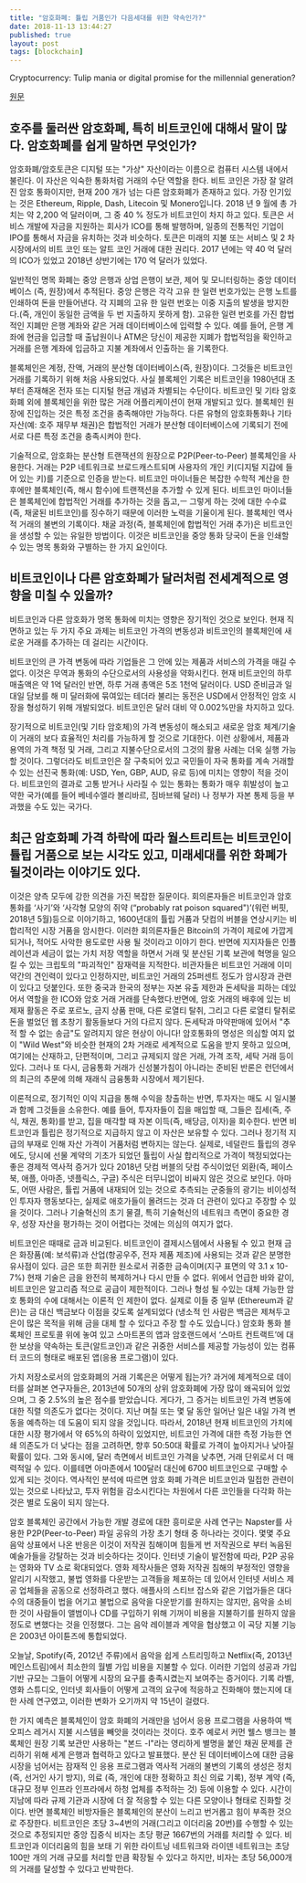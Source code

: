 ```yaml
---
title: "암호화폐: 튤립 거품인가 다음세대를 위한 약속인가?"
date: 2018-11-13 13:44:27
published: true
layout: post
tags: [blockchain]
---
```


Cryptocurrency: Tulip mania or digital promise for the millennial generation?

[원문](https://papers.ssrn.com/sol3/papers.cfm?abstract_id=3254700)


## 호주를 둘러싼 암호화폐, 특히 비트코인에 대해서 말이 많다. 암호화폐를 쉽게 말하면 무엇인가?

암호화폐/암호토큰은 디지털 또는 "가상" 자산이라는 이름으로 컴퓨터 시스템 내에서 불린다. 이 자산은 익숙한 통화처럼 거래의 수단 역할을 한다. 비트 코인은 가장 잘 알려진 암호 통화이지만, 현재 200 개가 넘는 다른 암호화폐가 존재하고 있다. 가장 인기있는 것은 Ethereum, Ripple, Dash, Litecoin 및 Monero입니다. 2018 년 9 월에 총 가치는 약 2,200 억 달러이며, 그 중 40 % 정도가 비트코인이 차지 하고 있다. 토큰은 서비스 개발에 자금을 지원하는 회사가 ICO를 통해 발행하며, 일종의 전통적인 기업이 IPO를 통해서 자금을 유치하는 것과 비슷하다. 토큰은 미래의 지불 또는 서비스 및 2 차 시장에서의 비트 코인 또는 알트 코인 거래에 대한 권리다. 2017 년에는 약 40 억 달러의 ICO가 있었고 2018년 상반기에는 170 억 달러가 있었다.

일반적인 명목 화폐는 중앙 은행과 상업 은행이 보관, 제어 및 모니터링하는 중앙 데이터베이스 (즉, 원장)에서 추적된다. 중앙 은행은 각각 고유 한 일련 번호가있는 은행 노트를 인쇄하여 돈을 만들어낸다. 각 지폐의 고유 한 일련 번호는 이중 지출의 발생을 방지한다.(즉, 개인이 동일한 금액을 두 번 지출하지 못하게 함). 고유한 일련 번호를 가진 합법적인 지폐만 은행 계좌와 같은 거래 데이터베이스에 입력할 수 있다. 예를 들어, 은행 계좌에 현금을 입금할 때 출납원이나 ATM은 당신이 제공한 지폐가 합법적임을 확인하고 거래를 은행 계좌에 입금하고 지불 계좌에서 인출하는 을 기록한다.

블록체인은 계정, 잔액, 거래의 분산형 데이터베이스(즉, 원장)이다. 그것들은 비트코인 거래를 기록하기 위해 처음 사용되었다. 사실 블록체인 기록은 비트코인을 1980년대 초부터 존재해온 전자 또는 디지털 현금 개념과 차별되는 수단이다. 비트코인 및 기타 암호화폐 외에 블록체인을 위한 많은 거래 어플리케이션이 현재 개발되고 있다. 블록체인 원장에 진입하는 것은 특정 조건을 충족해야만 가능하다. 다른 유형의 암호화통화나 기타 자산(예: 호주 재무부 채권)은 합법적인 거래가 분산형 데이터베이스에 기록되기 전에 서로 다른 특정 조건을 충족시켜야 한다. 

기술적으로, 암호화는 분산형 트랜잭션의 원장으로 P2P(Peer-to-Peer) 블록체인을 사용한다. 거래는 P2P 네트워크로 브로드캐스트되며 사용자의 개인 키(디지털 지갑에 들어 있는 키)를 기준으로 인증을 받는다. 비트코인 마이너들은 복잡한 수학적 계산을 한 후에만 블록체인(즉, 해시 함수)에 트랜잭션을 추가할 수 있게 된다. 비트코인 마이너들은 블록체인에 합법적인 거래를 추가하는 것을 돕고,ㅡ 그렇게 하는 것에 대한 수수료(즉, 채굴된 비트코인)를 징수하기 때문에 이러한 노력을 기울이게 된다. 블록체인 역사적 거래의 불변의 기록이다. 채굴 과정(즉, 블록체인에 합법적인 거래 추가)은 비트코인을 생성할 수 있는 유일한 방법이다. 이것은 비트코인을 중앙 통화 당국이 돈을 인쇄할 수 있는 명목 통화와 구별하는 한 가지 요인이다.

## 비트코인이나 다른 암호화폐가 달러처럼 전세계적으로 영향을 미칠 수 있을까?

비트코인과 다른 암호화가 명목 통화에 미치는 영향은 장기적인 것으로 보인다. 현재 직면하고 있는 두 가지 주요 과제는 비트코인 가격의 변동성과 비트코인의 블록체인에 새로운 거래를 추가하는 데 걸리는 시간이다.

비트코인의 큰 가격 변동에 따라 기업들은 그 안에 있는 제품과 서비스의 가격을 매길 수 없다. 이것은 무역과 통화의 수단으로서의 사용성을 약화시킨다. 현재 비트코인의 하루 매출액은 약 1억 달러인 반면, 하루 거래 총액은 5조 1천억 달러이다. USD 준비금과 일대일 담보를 해 미 달러화에 묶여있는 테더라 불리는 동전은 USD에서 안정적인 암호 시장을 형성하기 위해 개발되었다. 비트코인은 달러 대비 약 0.002%만을 차지하고 있다.

장기적으로 비트코인(및 기타 암호체)의 가격 변동성이 해소되고 새로운 암호 체계/기술이 거래의 보다 효율적인 처리를 가능하게 할 것으로 기대한다. 이런 상황에서, 제품과 용역의 가격 책정 및 거래, 그리고 지불수단으로서의 그것의 활용 사례는 더욱 실행 가능할 것이다. 그렇더라도 비트코인은 잘 구축되어 있고 국민들이 자국 통화를 계속 거래할 수 있는 선진국 통화(예: USD, Yen, GBP, AUD, 유로 등)에 미치는 영향이 적을 것이다. 비트코인의 결과로 고통 받거나 사라질 수 있는 통화는 통화가 매우 휘발성이 높고 약한 국가(예를 들어 베네수엘라 볼리바르, 짐바브웨 달러) 나 정부가 자본 통제 등을 부과했을 수도 있는 국가다.

## 최근 암호화폐 가격 하락에 따라 월스트리트는 비트코인이 튤립 거품으로 보는 시각도 있고, 미래세대를 위한 화폐가 될것이라는 이야기도 있다.

이것은 양측 모두에 강한 의견을 가진 복잡한 질문이다. 회의론자들은 비트코인과 암호 통화를 ‘사기’와 ‘사각형 모양의 쥐약 (“probably rat poison squared")’(워런 버핏, 2018년 5월)등으로 이야기하고, 1600년대의 튤립 거품과 닷컴의 버블을 연상시키는 비합리적인 시장 거품을 암시한다. 이러한 회의론자들은 Bitcoin의 가격이 제로에 가깝게 되거나, 적어도 사악한 용도로만 사용 될 것이라고 이야기 한다. 반면에 지지자들은 인플레이션과 세금이 없는 가치 저장 역할을 하면서 거래 및 분산된 기록 보관에 혁명을 일으킬 수 있는 크립토의 "파괴적인" 잠재력을 지적한다. 비관자들은 비트코인 거래에 이미 약간의 견인력이 있다고 인정하지만, 비트코인 거래의 25퍼센트 정도가 암시장과 관련이 있다고 덧붙인다. 또한 중국과 한국의 정부는 자본 유출 제한과 돈세탁을 피하는 데있어서 역할을 한 ICO와 암호 거래 거래를 단속했다.반면에, 암호 거래의 배후에 있는 비제재 활동은 주로 포르노, 금지 상품 판매, 다른 로열티 탈취, 그리고 다른 로열티 탈취로 돈을 벌었던 웹 초창기 활동들보다 거의 다르지 않다. 돈세탁과 마약판매에 있어서 "추적 할 수 없는 송금"도 알려지지 않은 현상이 아니다! 암호통화의 명성은 의심할 여지 없이 "Wild West"와 비슷한 현재의 2차 거래로 세계적으로 도움을 받지 못하고 있으며, 여기에는 산재하고, 단편적이며, 그리고 규제되지 않은 거래, 가격 조작, 세탁 거래 등이 있다. 그러나 또 다시, 금융통화 거래가 신성불가침이 아니라는 준비된 반론은 런던에서의 최근의 추문에 의해 재래식 금융통화 시장에서 제기된다.

이론적으로, 정기적인 이익 지급을 통해 수익을 창출하는 반면, 투자자는 매도 시 일시불과 함께 그것들을 소유한다. 예를 들어, 투자자들이 집을 매입할 때, 그들은 집세(즉, 주식, 채권, 통화)를 받고, 집을 매각할 때 자본 이득(즉, 배당금, 이자)을 회수한다. 반면 비트코인과 튤립은 정기적으로 지급하지 않고 이 자산은 보유할 수 있다. 그러나 정기적 지급의 부재로 인해 자산 가격이 거품처럼 변하지는 않는다. 실제로, 네덜란드 튤립의 경우에도, 당시에 선물 계약의 기초가 되었던 튤립이 사실 합리적으로 가격이 책정되었다는 좋은 경제적 역사적 증거가 있다 2018년 닷컴 버블의 닷컴 주식이었던 외환(즉, 페이스북, 애플, 아마존, 넷플릭스, 구글) 주식은 터무니없이 비싸지 않은 것으로 보인다. 아마도, 어떤 사람은, 튤립 거품에 내재되어 있는 것으로 추측되는 군중들의 광기는 비이성적인 투자자 행동보다는, 실제로 애호가들이 몰려드는 것과 더 관련이 있다고 주장할 수 있을 것이다. 그러나 기술혁신의 초기 물결, 특히 기술혁신의 네트워크 측면이 중요한 경우, 성장 자산을 평가하는 것이 어렵다는 것에는 의심의 여지가 없다.

비트코인은 때때로 금과 비교된다. 비트코인이 결제시스템에서 사용될 수 있고 현재 금은 화장품(예: 보석류)과 산업(항공우주, 전자 제품 제조)에 사용되는 것과 같은 분명한 유사점이 있다. 금은 또한 희귀한 원소로서 귀중한 금속이며(지구 표면의 약 3.1 x 10-7%) 현재 기술은 금을 완전히 복제하거나 다시 만들 수 없다. 위에서 언급한 바와 같이, 비트코인은  알고리즘 적으로 공급이 제한적이다. 그러나 형성 될 수있는 대체 가능한 암호 통화의 수에 대해서는 이론적 인 제한이 없다. 실제로 이들 중 일부 (Ethereum과 같은)는 금 대신 백금보다 이점을 갖도록 설계되었다 (냉소적 인 사람은 백금은 제쳐두고 은이 많은 목적을 위해 금을 대체 할 수 있다고 주장 할 수도 있습니다.) 암호화 통화 블록체인 프로토콜 위에 놓여 있고 스마트폰의 앱과 암호랜드에서 ‘스마트 컨트랙트’에 대한 보상을 약속하는 토큰(알트코인)과 같은 귀중한 서비스를 제공할 가능성이 있는 컴퓨터 코드의 형태로 배포된 앱(응용 프로그램)이 있다.

가치 저장소로서의 암호화폐의 거래 기록은은 어떻게 됩는가? 과거에 체계적으로 데이터를 살펴본 연구자들은, 2013년에 50개의 상위 암호화폐에 가장 많이 왜곡되어 있었으며, 그 중 2.5%의 높은 점수를 받았습니다. 게다가, 그 증거는 비트코인 가격 변동에 대한 직렬 의존도가 없다는 것이다. 지난 며칠 또는 몇 달 동안 일어난 일은 내일 가격 변동을 예측하는 데 도움이 되지 않을 것입니다. 따라서, 2018년 현재 비트코인의 가치에 대한 시장 평가에서 약 65%의 하락이 있었지만, 비트코인 가격에 대한 측정 가능한 연쇄 의존도가 더 낮다는 점을 고려하면, 향후 50:50대 확률로 가격이 높아지거나 낮아질 확률이 있다. 그와 동시에, 달러 측면에서 비트코인 가격을 낮추면, 거래 단위로서 더 매력적일 수 있다. 이를테면 아마존에서 100달러 대신에 6700 비트코인으로 구매할 수 있게 되는 것이다. 역사적인 분석에 따르면 암호 화폐 가격은 비트코인과 밀접한 관련이 있는 것으로 나타났고, 투자 위험을 감소시킨다는 차원에서 다른 코인들을 다각화 하는 것은 별로 도움이 되지 않는다.

암호 블록체인 공간에서 가능한 개발 경로에 대한 흥미로운 사례 연구는 Napster를 사용한 P2P(Peer-to-Peer) 파일 공유의 가장 초기 형태 중 하나라는 것이다. 몇몇 주요 음악 상표에서 나온 반응은 이것이 저작권 침해이며 힘들게 번 저작권으로 부터 녹음된 예술가들을 강탈하는 것과 비슷하다는 것이다. 인터넷 기술이 발전함에 따라, P2P 공유는 영화와 TV 쇼로 확대되었다. 영화 제작사들은 영화 저작권 침해의 부정적인 영향을 알리기 시작했고, 불법 영화를 다운받는 고객들을 체포하는 데 있어서 인터넷 서비스 제공 업체들을 공동으로 선정하려고 했다. 애플사의 스티브 잡스와 같은 기업가들은 대다수의 대중들이 법을 어기고 불법으로 음악을 다운받기를 원하지는 않지만, 음악을 소비한 것이 사람들이 앨범이나 CD를 구입하기 위해 기꺼이 비용을 지불하기를 원하지 않을 정도로 변했다는 것을 인정했다. 그는 음악 레이블과 계약을 협상했고 이 곡당 지불 기능은 2003년 아이튠즈에 통합되었다.

오늘날, Spotify(즉, 2012년 주류)에서 음악을 쉽게 스트리밍하고 Netflix(즉, 2013년 메인스트림)에서 최소한의 월별 가입 비용을 지불할 수 있다. 이러한 기업의 성공과 가입 기반 규모는 그들이 어떻게 시장의 요구를 충족시켰는지 보여주는 증거이다. 기록 라벨, 영화 스튜디오, 인터넷 회사들이 어떻게 고객의 요구에 적응하고 진화해야 했는지에 대한 사례 연구였고, 이러한 변화가 오기까지 약 15년이 걸렸다.

한 가지 예측은 블록체인이 암호 화폐의 거래만을 넘어서 응용 프로그램을 사용하여 백 오피스 레거시 지불 시스템을 빼앗을 것이라는 것이다. 호주 예로서 커먼 웰스 뱅크는 블록체인 원장 기록 보관만 사용하는 "본드 -I"라는 영리하게 별명을 붙인 채권 문제를 관리하기 위해 세계 은행과 협력하고 있다고 발표했다. 분산 된 데이터베이스에 대한 금융 시장을 넘어서는 잠재적 인 응용 프로그램과 역사적 거래의 불변의 기록의 생성은 정치 (즉, 선거인 사기 방지), 의료 (즉, 개인에 대한 정확하고 최신 의료 기록), 정부 계약 (즉, 대규모 정부 인프라 인프라에서 하청 업체를 추적하는 것) 등에 이용할 수 있다. 시간이 지남에 따라 규제 기관과 시장에 더 잘 적응할 수 있는 다른 모양이나 형태로 진화할 것이다. 반면 블록체인 비방자들은 블록체인의 분산이 느리고 번거롭고 힘이 부족한 것으로 주장한다. 비트코인은 초당 3~4번의 거래(그리고 이더리움 20번)를 수행할 수 있는 것으로 추정되지만 중앙 집중식 비자는 초당 평균 1667번의 거래를 처리할 수 있다. 비트코인과 이더리움의 힘을 보태 기 위한 라이트닝 네트워크와 라이덴 네트워크는 초당 100만 개의 거래 규모를 처리할 만큼 확장될 수 있다고 하지만, 비자는 초당 56,000개의 거래를 달성할 수 있다고 반박한다.